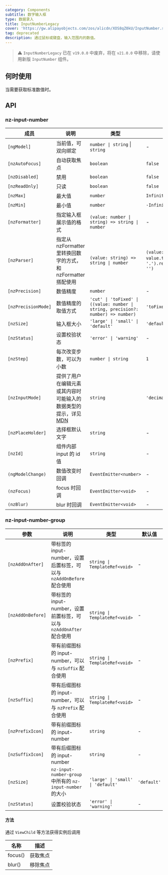 ```yaml
---
category: Components
subtitle: 数字输入框
type: 数据录入
title: InputNumberLegacy
cover: 'https://gw.alipayobjects.com/zos/alicdn/XOS8qZ0kU/InputNumber.svg'
tag: deprecated
description: 通过鼠标或键盘，输入范围内的数值。
---
```


> ⚠️ `InputNumberLegacy` 已在 `v19.0.0` 中废弃，将在 `v21.0.0` 中移除，请使用新版 `InputNumber` 组件。

## 何时使用

当需要获取标准数值时。

## API

### nz-input-number

| 成员                | 说明                                                                                                                                             | 类型                                                                              | 默认值                                                                          |
| ------------------- | ------------------------------------------------------------------------------------------------------------------------------------------------ | --------------------------------------------------------------------------------- | ------------------------------------------------------------------------------- |
| `[ngModel]`         | 当前值，可双向绑定                                                                                                                               | `number \| string` \| `string`                                                    | -                                                                               |
| `[nzAutoFocus]`     | 自动获取焦点                                                                                                                                     | `boolean`                                                                         | `false`                                                                         |
| `[nzDisabled]`      | 禁用                                                                                                                                             | `boolean`                                                                         | `false`                                                                         |
| `[nzReadOnly]`      | 只读                                                                                                                                             | `boolean`                                                                         | `false`                                                                         |
| `[nzMax]`           | 最大值                                                                                                                                           | `number`                                                                          | `Infinity`                                                                      |
| `[nzMin]`           | 最小值                                                                                                                                           | `number`                                                                          | `-Infinity`                                                                     |
| `[nzFormatter]`     | 指定输入框展示值的格式                                                                                                                           | `(value: number \| string) => string \| number`                                   | -                                                                               |
| `[nzParser]`        | 指定从 nzFormatter 里转换回数字的方式，和 nzFormatter 搭配使用                                                                                   | `(value: string) => string \| number`                                             | `(value: string) => value.trim().replace(/。/g, '.').replace(/[^\w\.-]+/g, '')` |
| `[nzPrecision]`     | 数值精度                                                                                                                                         | `number`                                                                          | -                                                                               |
| `[nzPrecisionMode]` | 数值精度的取值方式                                                                                                                               | `'cut' \| 'toFixed' \| ((value: number \| string, precision?: number) => number)` | `'toFixed'`                                                                     |
| `[nzSize]`          | 输入框大小                                                                                                                                       | `'large' \| 'small' \| 'default'`                                                 | `'default'`                                                                     |
| `[nzStatus]`        | 设置校验状态                                                                                                                                     | `'error' \| 'warning'`                                                            | -                                                                               |
| `[nzStep]`          | 每次改变步数，可以为小数                                                                                                                         | `number \| string`                                                                | `1`                                                                             |
| `[nzInputMode]`     | 提供了用户在编辑元素或其内容时可能输入的数据类型的提示，详见[MDN](https://developer.mozilla.org/zh-CN/docs/Web/HTML/Global_attributes/inputmode) | `string`                                                                          | `'decimal'`                                                                     |
| `[nzPlaceHolder]`   | 选择框默认文字                                                                                                                                   | `string`                                                                          | -                                                                               |
| `[nzId]`            | 组件内部 input 的 id 值                                                                                                                          | `string`                                                                          | -                                                                               |
| `(ngModelChange)`   | 数值改变时回调                                                                                                                                   | `EventEmitter<number>`                                                            | -                                                                               |
| `(nzFocus)`         | focus 时回调                                                                                                                                     | `EventEmitter<void>`                                                              | -                                                                               |
| `(nzBlur)`          | blur 时回调                                                                                                                                      | `EventEmitter<void>`                                                              | -                                                                               |

### nz-input-number-group

| 参数                | 说明                                                 | 类型                                | 默认值         |
|-------------------|----------------------------------------------------|-----------------------------------|-------------|
| `[nzAddOnAfter]`  | 带标签的 input-number，设置后置标签，可以与 `nzAddOnBefore` 配合使用  | `string \| TemplateRef<void>`     | -           |
| `[nzAddOnBefore]` | 带标签的 input-number，设置前置标签，可以与 `nzAddOnAfter` 配合使用   | `string \| TemplateRef<void>`     | -           |
| `[nzPrefix]`      | 带有前缀图标的 input-number，可以与 `nzSuffix` 配合使用           | `string \| TemplateRef<void>`     | -           |
| `[nzSuffix]`      | 带有后缀图标的 input-number，可以与 `nzPrefix` 配合使用           | `string \| TemplateRef<void>`     | -           |
| `[nzPrefixIcon]`  | 带有前缀图标的 input-number                               | `string`                          | -           |
| `[nzSuffixIcon]`  | 带有后缀图标的 input-number                               | `string`                          | -           |
| `[nzSize]`        | `nz-input-number-group` 中所有的 `nz-input-number` 的大小 | `'large' \| 'small' \| 'default'` | `'default'` |
| `[nzStatus]`      | 设置校验状态                                             | `'error' \| 'warning'`            | -           |

#### 方法

通过 `ViewChild` 等方法获得实例后调用

| 名称    | 描述     |
| ------- | -------- |
| focus() | 获取焦点 |
| blur()  | 移除焦点 |

